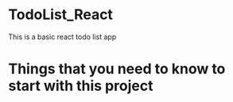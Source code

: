 # TodoList_React

This is a basic react todo list app

# Things that you need to know to start with this project


